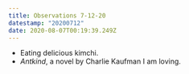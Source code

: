 ```yaml
---
title: Observations 7-12-20
datestamp: "20200712"
date: 2020-08-07T00:19:39.249Z
---
```

- Eating delicious kimchi.
- *Antkind*, a novel by Charlie Kaufman I am loving.